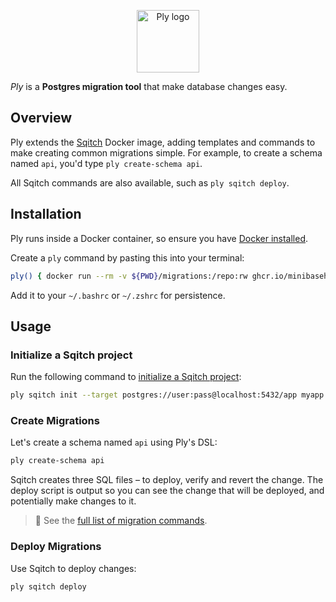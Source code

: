 <p align="center">
  <img alt="Ply logo" height="100" src="https://github.com/minibasehq/ply/blob/main/.images/logo.png?raw=true" />
</p>

_Ply_ is a **Postgres migration tool** that make database changes easy.

## Overview

Ply extends the [Sqitch](https://sqitch.org/) Docker image, adding templates
and commands to make creating common migrations simple. For example, to create
a schema named `api`, you'd type `ply create-schema api`.

All Sqitch commands are also available, such as `ply sqitch deploy`.

## Installation

Ply runs inside a Docker container, so ensure you have [Docker
installed](https://docs.docker.com/get-docker/).

Create a `ply` command by pasting this into your terminal:

```sh
ply() { docker run --rm -v ${PWD}/migrations:/repo:rw ghcr.io/minibasehq/ply" bash -c "$*" }
```

Add it to your `~/.bashrc` or `~/.zshrc` for persistence.

## Usage

### Initialize a Sqitch project

Run the following command to [initialize a Sqitch
project](https://sqitch.org/docs/manual/sqitch-init/):

```sh
ply sqitch init --target postgres://user:pass@localhost:5432/app myapp
```

### Create Migrations

Let's create a schema named `api` using Ply's DSL:

```sh
ply create-schema api
```

Sqitch creates three SQL files – to deploy, verify and revert the change. The
deploy script is output so you can see the change that will be deployed, and
potentially make changes to it.

> 📖 See the [full list of migration commands](wiki).

### Deploy Migrations

Use Sqitch to deploy changes:

```sh
ply sqitch deploy
```
